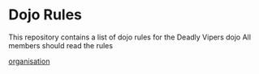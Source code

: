 Dojo Rules
==========

This repository contains a list of dojo rules for the Deadly Vipers dojo
All members should read the rules

[organisation]("https://github.com/deadlyvipers")

